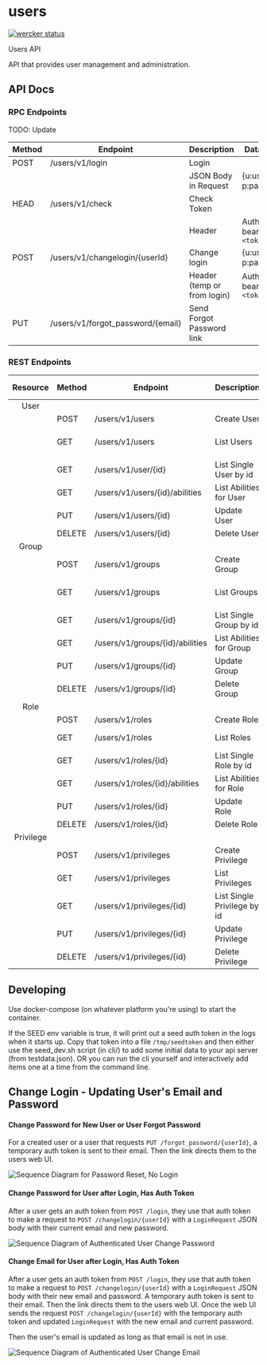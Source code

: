 # users

[![wercker status](https://app.wercker.com/status/3662821d0afddd15cec2b8f450cfe611/m "wercker status")](https://app.wercker.com/project/bykey/3662821d0afddd15cec2b8f450cfe611)

Users API

API that provides user management and administration.

## API Docs

### RPC Endpoints

TODO: Update

Method   | Endpoint                          | Description                 | Data Format
|--------|-----------------------------------|-----------------------------|-----------------
| POST   | /users/v1/login                   | Login                       |
|        |                                   | JSON Body in Request        | {u:username, p:password}
| HEAD   | /users/v1/check                   | Check Token                 |
|        |                                   | Header                      | Authorization: bearer `<token>`
| POST   | /users/v1/changelogin/{userId}    | Change login                | {u:username, p:password}
|        |                                   | Header (temp or from login) | Authorization: bearer `<token>`
| PUT    | /users/v1/forgot_password/{email} | Send Forgot Password link   |

### REST Endpoints

Resource  | Method   | Endpoint    | Description | Query Parameters
:--------:|----------|-------------|-------------|-----------------
User      |          |             |             |
          | POST     | /users/v1/users | Create User
          | GET      | /users/v1/users  | List Users | id, group, role, privilege
          | GET      | /users/v1/user/{id}  | List Single User by id
          | GET      | /users/v1/users/{id}/abilities  | List Abilities for User
          | PUT      | /users/v1/users/{id}  | Update User
          | DELETE   | /users/v1/users/{id}   | Delete User
Group     |          |             |             |
          | POST     | /users/v1/groups | Create Group
          | GET      | /users/v1/groups | List Groups | id, name, role, privilege
          | GET      | /users/v1/groups/{id} | List Single Group by id
          | GET      | /users/v1/groups/{id}/abilities  | List Abilities for Group
          | PUT      | /users/v1/groups/{id}  | Update Group
          | DELETE   | /users/v1/groups/{id}   | Delete Group
Role      |          |             |             |
          | POST     | /users/v1/roles | Create Role
          | GET      | /users/v1/roles | List Roles | id, name, privilege
          | GET      | /users/v1/roles/{id} | List Single Role by id
          | GET      | /users/v1/roles/{id}/abilities  | List Abilities for Role
          | PUT      | /users/v1/roles/{id}  | Update Role
          | DELETE   | /users/v1/roles/{id}   | Delete Role
Privilege |          |             |             |
          | POST     | /users/v1/privileges | Create Privilege
          | GET      | /users/v1/privileges | List Privileges
          | GET      | /users/v1/privileges/{id} | List Single Privilege by id
          | PUT      | /users/v1/privileges/{id}  | Update Privilege
          | DELETE   | /users/v1/privileges/{id}   | Delete Privilege

## Developing

Use docker-compose (on whatever platform you're using) to start the container.

If the SEED env variable is true, it will print out a seed auth token in the logs when it starts up. Copy that token into a file `/tmp/seedtoken` and then either use the seed_dev.sh script (in cli/) to add some initial data to your api server (from testdata.json). OR you can run the cli yourself and interactively add items one at a time from the command line.

## Change Login - Updating User's Email and Password

#### Change Password for New User or User Forgot Password
For a created user or a user that requests `PUT /forgot_password/{userId}`, a temporary auth token is sent to their email. Then the link directs them to the users web UI.

![Sequence Diagram for Password Reset, No Login](http://www.websequencediagrams.com/cgi-bin/cdraw?lz=dGl0bGUgRm9yZ290IFBhc3N3b3JkLAABCSBSZXNldAoKY2xpZW50LT4vZgAlBV9wACMHL3t1c2VySWR9OiBQVVQKAAYZLT50YXNrcy9lbWFpbDogc2VuZCAABwUKbm90ZSBsZWZ0IG9mIAAYDVRlbXBBdXRoVG9rZW4gdG8AKwYgb2YgdXNlcgoARgsAex0yMDAgT0sAgH8cAIFXBgAhCQCBDQZvdmVyIAASCFVzZXIgRGlyZWN0ZWQgdG8gVUkAggkKY2hhbmdlbG9naW4AggMMT1NUAIFXBnJpZ2gAgVkFAII_BgogICB7dTp1c2VybmFtZSwgcDpuZXcgcHdkfQogICBBdXRob3JpemF0aW9uOiBiZWFyZXIAgX4OCmVuZCBub3RlCgoAaBUAgUASAIM2CQCBIQUAgQIbOgCBAhkANQYAgiMKQXV0aCAAgQkGCg&s=default)

#### Change Password for User after Login, Has Auth Token
After a user gets an auth token from `POST /login`, they use that auth token to make a request to `POST /changelogin/{userId}` with a `LoginRequest` JSON body with their current email and new password.

![Sequence Diagram of Authenticated User Change Password](http://www.websequencediagrams.com/cgi-bin/cdraw?lz=dGl0bGUgQXV0aGVudGljYXRlZCBVc2VyIC0gQ2hhbmdlIFBhc3N3b3JkCgpjbGllbnQtPi9sb2dpbjogUE9TVApub3RlIHJpZ2h0IG9mIAAdBjoge3U6dXNlci1lbWFpbCwgcDpwd2R9CgAzBi0-AB4IQXV0aFRva2VuAFEKYwBwBQBcBS97dXNlcklkfQBPGwogIABaEm5ldyAAawUgIACBVQVvcml6YXRpb246IGJlYXJlcgBuC2VuZCBub3RlCgoAZhUAgSIKMjAwIE9LAIFHPgCBEAkAgXUUIACCBAYK&s=default)

#### Change Email for User after Login, Has Auth Token
After a user gets an auth token from `POST /login`, they use that auth token to make a request to `POST /changelogin/{userId}` with a `LoginRequest` JSON body with their new email and password. A temporary auth token is sent to their email. Then the link directs them to the users web UI. Once the web UI sends the request `POST /changelogin/{userId}` with the temporary auth token and updated `LoginRequest` with the new email and current password.

Then the user's email is updated as long as that email is not in use.

![Sequence Diagram of Authenticated User Change Email](http://www.websequencediagrams.com/cgi-bin/cdraw?lz=dGl0bGUgQXV0aGVudGljYXRlZCBVc2VyIC0gQ2hhbmdlIEVtYWlsCgpjbGllbnQtPi9sb2dpbjogUE9TVApub3RlIHJpZ2h0IG9mIAAdBjoge3U6dXNlci1lbWFpbCwgcDpwd2R9CgAzBi0-AB4IQXV0aFRva2VuAFEKYwBtBQBcBS97dXNlcklkfQBPGwogIHt1Om5ldwBbDyAAgUsFb3JpemF0aW9uOiBiZWFyZXIAZwtlbmQgbm90ZQoKAF8VLT50YXNrcy8AgTwFOiBzZW5kIACBSAUAgWsGbGVmAIFrBQAYDVRlbXAAgUoJIHRvACsGIG9mIHVzZXIKAEYLAIFQGTIwMCBPSwB7GACCVggAHwcAgnYGb3ZlcgCCBAoAgzQGRGlyZWN0ZWQgdG8gVUkKICAgbGluayBmcm9tAIE_BwCBdQoAghNoAIIRDQCCdQoAgmcXAINyF3VwZGF0ZXMAgkwFAIMJBwCCBScAhQ8uAIRAEgCFIho&s=default)
